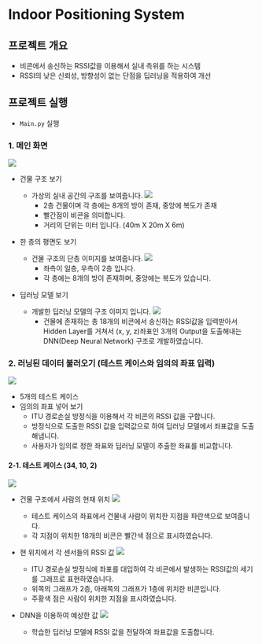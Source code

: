 # Indoor Positioning System

## 프로젝트 개요

* 비콘에서 송신하는 RSSI값을 이용해서 실내 측위를 하는 시스템
* RSSI의 낮은 신뢰성, 방향성이 없는 단점을 딥러닝을 적용하여 개선

## 프로젝트 실행

* `Main.py` 실행

### 1. 메인 화면

![](https://i.ibb.co/vPj9Krp/image.jpg)

* 건물 구조 보기
    * 가상의 실내 공간의 구조를 보여줍니다.
      ![](https://i.ibb.co/Wxgp4Cs/image.jpg)
        * 2층 건물이며 각 층에는 8개의 방이 존재, 중앙에 복도가 존재
        * 빨간점이 비콘을 의미합니다.
        * 거리의 단위는 미터 입니다. (40m X 20m X 6m)

* 한 층의 평면도 보기
    * 건물 구조의 단층 이미지를 보여줍니다.
      ![](https://i.ibb.co/CvKdP06/image.jpg)
        * 좌측이 일층, 우측이 2층 입니다.
        * 각 층에는 8개의 방이 존재하며, 중앙에는 복도가 있습니다.

* 딥러닝 모델 보기
    * 개발한 딥러닝 모델의 구조 이미지 입니다.
      ![](https://i.ibb.co/WBg3fHM/image.jpg)
        * 건물에 존재하는 총 18개의 비콘에서 송신하는 RSSI값을 입력받아서 Hidden Layer를 거쳐서 (x, y, z)좌표인 3개의 Output을 도출해내는 DNN(Deep Neural
          Network) 구조로 개발하였습니다.

### 2. 러닝된 데이터 불러오기 (테스트 케이스와 임의의 좌표 입력)

![](https://i.ibb.co/cYSX8CT/image.jpg)

* 5개의 테스트 케이스
* 임의의 좌표 넣어 보기
    * ITU 경로손실 방정식을 이용해서 각 비콘의 RSSI 값을 구합니다.
    * 방정식으로 도출한 RSSI 값을 입력값으로 하여 딥러닝 모델에서 좌표값을 도출해냅니다.
    * 사용자가 임의로 정한 좌표와 딥러닝 모델이 추출한 좌표를 비교합니다.

#### 2-1. 테스트 케이스 (34, 10, 2)

![](https://i.ibb.co/h9ZKWxS/1.jpg)

* 건물 구조에서 사람의 현재 위치
  ![](https://i.ibb.co/26Q2MdR/1.jpg)
    * 테스트 케이스의 좌표에서 건물내 사람이 위치한 지점을 파란색으로 보여줍니다.
    * 각 지점이 위치한 18개의 비콘은 빨간색 점으로 표시하였습니다.

* 현 위치에서 각 센서들의 RSSI 값
  ![](https://i.ibb.co/ccBCP74/1.jpg)
    * ITU 경로손실 방정식에 좌표를 대입하여 각 비콘에서 발생하는 RSSI값의 세기를 그래프로 표현하였습니다.
    * 위쪽의 그래프가 2층, 아래쪽의 그래프가 1층에 위치한 비콘입니다.
    * 주황색 점은 사람이 위치한 지점을 표시하였습니다.

* DNN을 이용하여 예상한 값
  ![](https://i.ibb.co/FKjQd03/1.jpg)
    * 학습한 딥러닝 모델에 RSSI 값을 전달하여 좌표값을 도출합니다.
    





